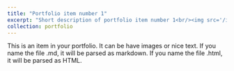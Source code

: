 ```yaml
---
title: "Portfolio item number 1"
excerpt: "Short description of portfolio item number 1<br/><img src='/images/Targeting_error.png'>"
collection: portfolio
---
```


This is an item in your portfolio. It can be have images or nice text. If you name the file .md, it will be parsed as markdown. If you name the file .html, it will be parsed as HTML. 
